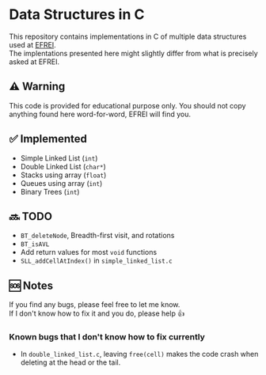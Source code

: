 # Data Structures in C
This repository contains implementations in C of multiple data structures used at [EFREI](https://www.efrei.fr/).\
The implentations presented here might slightly differ from what is precisely asked at EFREI.

## ⚠️ Warning
This code is provided for educational purpose only. You should not copy anything found here word-for-word, EFREI will find you. 

## ✅ Implemented
- Simple Linked List (`int`)
- Double Linked List (`char*`)
- Stacks using array (`float`)
- Queues using array (`int`)
- Binary Trees (`int`)

## 🔜 TODO
- `BT_deleteNode`, Breadth-first visit, and rotations
- `BT_isAVL`
- Add return values for most `void` functions
- `SLL_addCellAtIndex()` in `simple_linked_list.c`

## 🆘 Notes
If you find any bugs, please feel free to let me know.\
If I don't know how to fix it and you do, please help 👍
### Known bugs that I don't know how to fix currently
- In `double_linked_list.c`, leaving `free(cell)` makes the code crash when deleting at the head or the tail.
